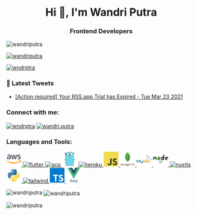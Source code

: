 <h1 align="center">Hi 👋, I'm Wandri Putra</h1>
<h3 align="center">Frontend Developers</h3>

<p align="left"> <img src="https://komarev.com/ghpvc/?username=wandriputra&label=Profile%20views&color=0e75b6&style=flat" alt="wandriputra" /> </p>

<p align="left"> <a href="https://github.com/ryo-ma/github-profile-trophy"><img src="https://github-profile-trophy.vercel.app/?username=wandriputra" alt="wandriputra" /></a> </p>

<p align="left"> <a href="https://twitter.com/wndrptra" target="blank"><img src="https://img.shields.io/twitter/follow/wndrptra?logo=twitter&style=for-the-badge" alt="wndrptra" /></a> </p>

### 📱 Latest Tweets

<!-- TWITTER:START -->
- [[Action required] Your RSS.app Trial has Expired - Tue Mar 23 2021](https://rss.app)
<!-- TWITTER:END -->

<h3 align="left">Connect with me:</h3>
<p align="left">
<a href="https://twitter.com/wndrptra" target="blank"><img align="center" src="https://cdn.jsdelivr.net/npm/simple-icons@3.0.1/icons/twitter.svg" alt="wndrptra" height="30" width="40" /></a>
<a href="https://instagram.com/wandri.putra" target="blank"><img align="center" src="https://cdn.jsdelivr.net/npm/simple-icons@3.0.1/icons/instagram.svg" alt="wandri.putra" height="30" width="40" /></a>
</p>

<h3 align="left">Languages and Tools:</h3>
<p align="left"> <a href="https://aws.amazon.com" target="_blank"> <img src="https://raw.githubusercontent.com/devicons/devicon/master/icons/amazonwebservices/amazonwebservices-original-wordmark.svg" alt="aws" width="40" height="40"/> </a> <a href="https://flutter.dev" target="_blank"> <img src="https://www.vectorlogo.zone/logos/flutterio/flutterio-icon.svg" alt="flutter" width="40" height="40"/> </a> <a href="https://cloud.google.com" target="_blank"> <img src="https://www.vectorlogo.zone/logos/google_cloud/google_cloud-icon.svg" alt="gcp" width="40" height="40"/> </a> <a href="https://golang.org" target="_blank"> <img src="https://raw.githubusercontent.com/devicons/devicon/master/icons/go/go-original.svg" alt="go" width="40" height="40"/> </a> <a href="https://heroku.com" target="_blank"> <img src="https://www.vectorlogo.zone/logos/heroku/heroku-icon.svg" alt="heroku" width="40" height="40"/> </a> <a href="https://developer.mozilla.org/en-US/docs/Web/JavaScript" target="_blank"> <img src="https://raw.githubusercontent.com/devicons/devicon/master/icons/javascript/javascript-original.svg" alt="javascript" width="40" height="40"/> </a> <a href="https://www.mongodb.com/" target="_blank"> <img src="https://raw.githubusercontent.com/devicons/devicon/master/icons/mongodb/mongodb-original-wordmark.svg" alt="mongodb" width="40" height="40"/> </a> <a href="https://www.mysql.com/" target="_blank"> <img src="https://raw.githubusercontent.com/devicons/devicon/master/icons/mysql/mysql-original-wordmark.svg" alt="mysql" width="40" height="40"/> </a> <a href="https://nodejs.org" target="_blank"> <img src="https://raw.githubusercontent.com/devicons/devicon/master/icons/nodejs/nodejs-original-wordmark.svg" alt="nodejs" width="40" height="40"/> </a> <a href="https://nuxtjs.org/" target="_blank"> <img src="https://www.vectorlogo.zone/logos/nuxtjs/nuxtjs-icon.svg" alt="nuxtjs" width="40" height="40"/> </a> <a href="https://www.python.org" target="_blank"> <img src="https://raw.githubusercontent.com/devicons/devicon/master/icons/python/python-original.svg" alt="python" width="40" height="40"/> </a> <a href="https://tailwindcss.com/" target="_blank"> <img src="https://www.vectorlogo.zone/logos/tailwindcss/tailwindcss-icon.svg" alt="tailwind" width="40" height="40"/> </a> <a href="https://www.typescriptlang.org/" target="_blank"> <img src="https://raw.githubusercontent.com/devicons/devicon/master/icons/typescript/typescript-original.svg" alt="typescript" width="40" height="40"/> </a> <a href="https://vuejs.org/" target="_blank"> <img src="https://raw.githubusercontent.com/devicons/devicon/master/icons/vuejs/vuejs-original-wordmark.svg" alt="vuejs" width="40" height="40"/> </a> </p>

<p><img align="left" src="https://github-readme-stats.vercel.app/api/top-langs?username=wandriputra&show_icons=true&locale=en&layout=compact" alt="wandriputra" /></p>

<p>&nbsp;<img align="center" src="https://github-readme-stats.vercel.app/api?username=wandriputra&show_icons=true&locale=en" alt="wandriputra" /></p>

<p><img align="center" src="https://github-readme-streak-stats.herokuapp.com/?user=wandriputra&" alt="wandriputra" /></p>

